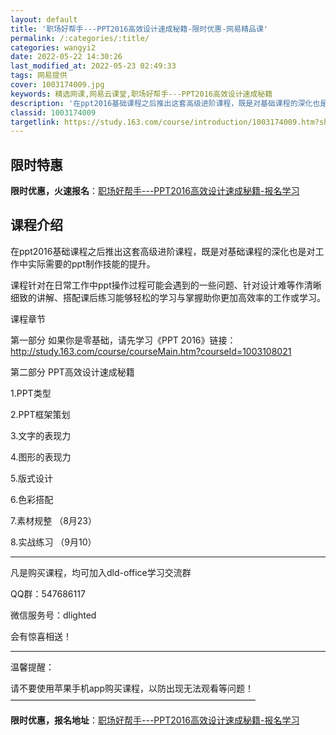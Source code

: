 ```yaml
---
layout: default
title: '职场好帮手---PPT2016高效设计速成秘籍-限时优惠-网易精品课'
permalink: /:categories/:title/
categories: wangyi2
date: 2022-05-22 14:30:26
last_modified_at: 2022-05-23 02:49:33
tags: 网易提供
cover: 1003174009.jpg
keywords: 精选网课,网易云课堂,职场好帮手---PPT2016高效设计速成秘籍
description: '在ppt2016基础课程之后推出这套高级进阶课程，既是对基础课程的深化也是对工作中实际需要的ppt制作技能的提升。课程针'
classid: 1003174009
targetlink: https://study.163.com/course/introduction/1003174009.htm?share=1&shareId=1025206652&utm_campaign=share&utm_medium=iphoneShare&utm_source=&utm_u=1025206652
---
```


## 限时特惠

**限时优惠，火速报名**：[职场好帮手---PPT2016高效设计速成秘籍-报名学习](https://study.163.com/course/introduction/1003174009.htm?share=1&shareId=1025206652&utm_campaign=share&utm_medium=iphoneShare&utm_source=&utm_u=1025206652)

## 课程介绍

在ppt2016基础课程之后推出这套高级进阶课程，既是对基础课程的深化也是对工作中实际需要的ppt制作技能的提升。

课程针对在日常工作中ppt操作过程可能会遇到的一些问题、针对设计难等作清晰细致的讲解、搭配课后练习能够轻松的学习与掌握助你更加高效率的工作或学习。



课程章节

第一部分 如果你是零基础，请先学习《PPT 2016》链接：http://study.163.com/course/courseMain.htm?courseId=1003108021

第二部分 PPT高效设计速成秘籍

1.PPT类型

2.PPT框架策划

3.文字的表现力

4.图形的表现力

5.版式设计

6.色彩搭配

7.素材规整   （8月23）

8.实战练习   （9月10）

-------------------------------------------------------------

凡是购买课程，均可加入dld-office学习交流群

QQ群：547686117

微信服务号：dlighted

会有惊喜相送！

-------------------------------------------------------------

温馨提醒：

请不要使用苹果手机app购买课程，以防出现无法观看等问题！————————————————————————————

**限时优惠，报名地址**：[职场好帮手---PPT2016高效设计速成秘籍-报名学习](https://study.163.com/course/introduction/1003174009.htm?share=1&shareId=1025206652&utm_campaign=share&utm_medium=iphoneShare&utm_source=&utm_u=1025206652)

